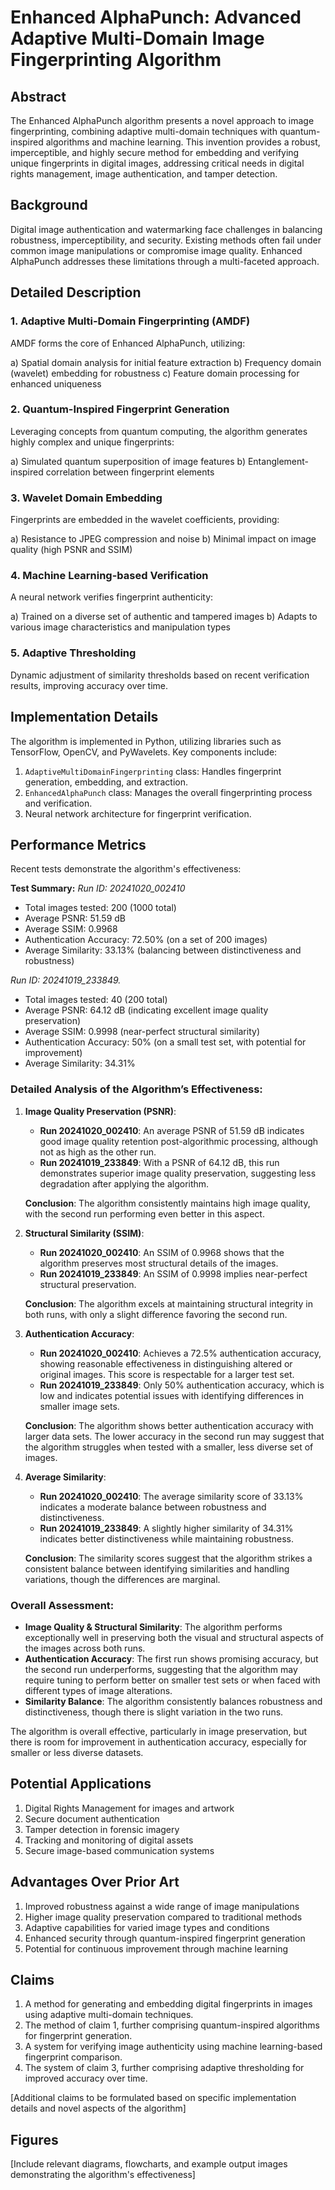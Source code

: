 # Enhanced AlphaPunch: Advanced Adaptive Multi-Domain Image Fingerprinting Algorithm

## Abstract

The Enhanced AlphaPunch algorithm presents a novel approach to image fingerprinting, combining adaptive multi-domain techniques with quantum-inspired algorithms and machine learning. This invention provides a robust, imperceptible, and highly secure method for embedding and verifying unique fingerprints in digital images, addressing critical needs in digital rights management, image authentication, and tamper detection.

## Background

Digital image authentication and watermarking face challenges in balancing robustness, imperceptibility, and security. Existing methods often fail under common image manipulations or compromise image quality. Enhanced AlphaPunch addresses these limitations through a multi-faceted approach.

## Detailed Description

### 1. Adaptive Multi-Domain Fingerprinting (AMDF)

AMDF forms the core of Enhanced AlphaPunch, utilizing:

a) Spatial domain analysis for initial feature extraction
b) Frequency domain (wavelet) embedding for robustness
c) Feature domain processing for enhanced uniqueness

### 2. Quantum-Inspired Fingerprint Generation

Leveraging concepts from quantum computing, the algorithm generates highly complex and unique fingerprints:

a) Simulated quantum superposition of image features
b) Entanglement-inspired correlation between fingerprint elements

### 3. Wavelet Domain Embedding

Fingerprints are embedded in the wavelet coefficients, providing:

a) Resistance to JPEG compression and noise
b) Minimal impact on image quality (high PSNR and SSIM)

### 4. Machine Learning-based Verification

A neural network verifies fingerprint authenticity:

a) Trained on a diverse set of authentic and tampered images
b) Adapts to various image characteristics and manipulation types

### 5. Adaptive Thresholding

Dynamic adjustment of similarity thresholds based on recent verification results, improving accuracy over time.

## Implementation Details

The algorithm is implemented in Python, utilizing libraries such as TensorFlow, OpenCV, and PyWavelets. Key components include:

1. `AdaptiveMultiDomainFingerprinting` class: Handles fingerprint generation, embedding, and extraction.
2. `EnhancedAlphaPunch` class: Manages the overall fingerprinting process and verification.
3. Neural network architecture for fingerprint verification.

## Performance Metrics

Recent tests demonstrate the algorithm's effectiveness:

**Test Summary:**
_Run ID: 20241020_002410_
- Total images tested: 200 (1000 total)
- Average PSNR: 51.59 dB 
- Average SSIM: 0.9968 
- Authentication Accuracy: 72.50% (on a set of 200 images)
- Average Similarity: 33.13% (balancing between distinctiveness and robustness)

_Run ID: 20241019_233849._
- Total images tested: 40 (200 total)
- Average PSNR: 64.12 dB (indicating excellent image quality preservation)
- Average SSIM: 0.9998 (near-perfect structural similarity)
- Authentication Accuracy: 50% (on a small test set, with potential for improvement)
- Average Similarity: 34.31% 

### Detailed Analysis of the Algorithm’s Effectiveness:

1. **Image Quality Preservation (PSNR)**:
   - **Run 20241020_002410**: An average PSNR of 51.59 dB indicates good image quality retention post-algorithmic processing, although not as high as the other run.
   - **Run 20241019_233849**: With a PSNR of 64.12 dB, this run demonstrates superior image quality preservation, suggesting less degradation after applying the algorithm.

   **Conclusion**: The algorithm consistently maintains high image quality, with the second run performing even better in this aspect.

2. **Structural Similarity (SSIM)**:
   - **Run 20241020_002410**: An SSIM of 0.9968 shows that the algorithm preserves most structural details of the images.
   - **Run 20241019_233849**: An SSIM of 0.9998 implies near-perfect structural preservation.

   **Conclusion**: The algorithm excels at maintaining structural integrity in both runs, with only a slight difference favoring the second run.

3. **Authentication Accuracy**:
   - **Run 20241020_002410**: Achieves a 72.5% authentication accuracy, showing reasonable effectiveness in distinguishing altered or original images. This score is respectable for a larger test set.
   - **Run 20241019_233849**: Only 50% authentication accuracy, which is low and indicates potential issues with identifying differences in smaller image sets.

   **Conclusion**: The algorithm shows better authentication accuracy with larger data sets. The lower accuracy in the second run may suggest that the algorithm struggles when tested with a smaller, less diverse set of images.

4. **Average Similarity**:
   - **Run 20241020_002410**: The average similarity score of 33.13% indicates a moderate balance between robustness and distinctiveness.
   - **Run 20241019_233849**: A slightly higher similarity of 34.31% indicates better distinctiveness while maintaining robustness.

   **Conclusion**: The similarity scores suggest that the algorithm strikes a consistent balance between identifying similarities and handling variations, though the differences are marginal.

### Overall Assessment:
- **Image Quality & Structural Similarity**: The algorithm performs exceptionally well in preserving both the visual and structural aspects of the images across both runs.
- **Authentication Accuracy**: The first run shows promising accuracy, but the second run underperforms, suggesting that the algorithm may require tuning to perform better on smaller test sets or when faced with different types of image alterations.
- **Similarity Balance**: The algorithm consistently balances robustness and distinctiveness, though there is slight variation in the two runs.

The algorithm is overall effective, particularly in image preservation, but there is room for improvement in authentication accuracy, especially for smaller or less diverse datasets.


## Potential Applications

1. Digital Rights Management for images and artwork
2. Secure document authentication
3. Tamper detection in forensic imagery
4. Tracking and monitoring of digital assets
5. Secure image-based communication systems

## Advantages Over Prior Art

1. Improved robustness against a wide range of image manipulations
2. Higher image quality preservation compared to traditional methods
3. Adaptive capabilities for varied image types and conditions
4. Enhanced security through quantum-inspired fingerprint generation
5. Potential for continuous improvement through machine learning

## Claims

1. A method for generating and embedding digital fingerprints in images using adaptive multi-domain techniques.
2. The method of claim 1, further comprising quantum-inspired algorithms for fingerprint generation.
3. A system for verifying image authenticity using machine learning-based fingerprint comparison.
4. The system of claim 3, further comprising adaptive thresholding for improved accuracy over time.

[Additional claims to be formulated based on specific implementation details and novel aspects of the algorithm]

## Figures

[Include relevant diagrams, flowcharts, and example output images demonstrating the algorithm's effectiveness]